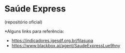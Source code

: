 # Saúde Express

<p>(repositório oficial)</p>

*Alguns links para referência: 

- <a href="https://indicadores.igesdf.org.br/filasupa/"> https://indicadores.igesdf.org.br/filasupa</a>
- <a href="https://www.blackbox.ai/agent/SaudeExpressLue9hny">https://www.blackbox.ai/agent/SaudeExpressLue9hny</a>
